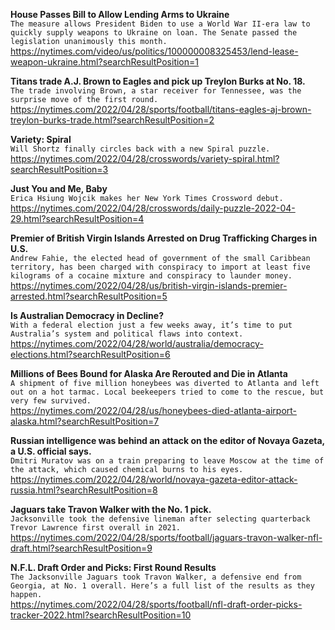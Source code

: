 **House Passes Bill to Allow Lending Arms to Ukraine**\
`The measure allows President Biden to use a World War II-era law to quickly supply weapons to Ukraine on loan. The Senate passed the legislation unanimously this month.`\
https://nytimes.com/video/us/politics/100000008325453/lend-lease-weapon-ukraine.html?searchResultPosition=1

**Titans trade A.J. Brown to Eagles and pick up Treylon Burks at No. 18.**\
`The trade involving Brown, a star receiver for Tennessee, was the surprise move of the first round.`\
https://nytimes.com/2022/04/28/sports/football/titans-eagles-aj-brown-treylon-burks-trade.html?searchResultPosition=2

**Variety: Spiral**\
`Will Shortz finally circles back with a new Spiral puzzle.`\
https://nytimes.com/2022/04/28/crosswords/variety-spiral.html?searchResultPosition=3

**Just You and Me, Baby**\
`Erica Hsiung Wojcik makes her New York Times Crossword debut.`\
https://nytimes.com/2022/04/28/crosswords/daily-puzzle-2022-04-29.html?searchResultPosition=4

**Premier of British Virgin Islands Arrested on Drug Trafficking Charges in U.S.**\
`Andrew Fahie, the elected head of government of the small Caribbean territory, has been charged with conspiracy to import at least five kilograms of a cocaine mixture and conspiracy to launder money.`\
https://nytimes.com/2022/04/28/us/british-virgin-islands-premier-arrested.html?searchResultPosition=5

**Is Australian Democracy in Decline?**\
`With a federal election just a few weeks away, it’s time to put Australia’s system and political flaws into context.`\
https://nytimes.com/2022/04/28/world/australia/democracy-elections.html?searchResultPosition=6

**Millions of Bees Bound for Alaska Are Rerouted and Die in Atlanta**\
`A shipment of five million honeybees was diverted to Atlanta and left out on a hot tarmac. Local beekeepers tried to come to the rescue, but very few survived.`\
https://nytimes.com/2022/04/28/us/honeybees-died-atlanta-airport-alaska.html?searchResultPosition=7

**Russian intelligence was behind an attack on the editor of Novaya Gazeta, a U.S. official says.**\
`Dmitri Muratov was on a train preparing to leave Moscow at the time of the attack, which caused chemical burns to his eyes.`\
https://nytimes.com/2022/04/28/world/novaya-gazeta-editor-attack-russia.html?searchResultPosition=8

**Jaguars take Travon Walker with the No. 1 pick.**\
`Jacksonville took the defensive lineman after selecting quarterback Trevor Lawrence first overall in 2021.`\
https://nytimes.com/2022/04/28/sports/football/jaguars-travon-walker-nfl-draft.html?searchResultPosition=9

**N.F.L. Draft Order and Picks: First Round Results**\
`The Jacksonville Jaguars took Travon Walker, a defensive end from Georgia, at No. 1 overall. Here’s a full list of the results as they happen.`\
https://nytimes.com/2022/04/28/sports/football/nfl-draft-order-picks-tracker-2022.html?searchResultPosition=10

